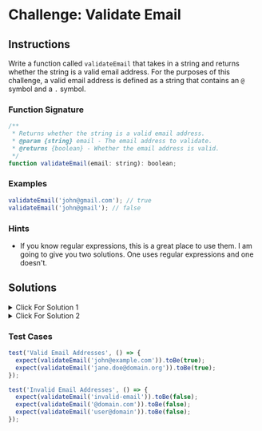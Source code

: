 # Challenge: Validate Email

## Instructions

Write a function called `validateEmail` that takes in a string and returns whether the string is a valid email address. For the purposes of this challenge, a valid email address is defined as a string that contains an `@` symbol and a `.` symbol.

### Function Signature

```js
/**
 * Returns whether the string is a valid email address.
 * @param {string} email - The email address to validate.
 * @returns {boolean} - Whether the email address is valid.
 */
function validateEmail(email: string): boolean;
```

### Examples

```js
validateEmail('john@gmail.com'); // true
validateEmail('john@gmail'); // false
```

### Hints

- If you know regular expressions, this is a great place to use them. I am going to give you two solutions. One uses regular expressions and one doesn't.

## Solutions

<details>
  <summary>Click For Solution 1</summary>

Using a regular expression:

```js
function validateEmail(email) {
  const emailRegex = /^[A-Za-z0-9._%+-]+@[A-Za-z0-9.-]+\.[A-Za-z]{2,}$/;
  return emailRegex.test(email);
}
```

### Explanation

The regular expression is a bit complicated, but it is a good example of how powerful regular expressions can be. Let's break it down:

- ^ asserts the start of the string.
- [A-Za-z0-9._%+-]+ matches one or more occurrences of letters (both uppercase and lowercase), digits, dots, underscores, percent signs, plus signs, and hyphens. This represents the local part of the email address before the "@" symbol.
- @ matches the "@" symbol.
- [A-Za-z0-9.-]+ matches one or more occurrences of letters, digits, dots, and dashes. This represents the domain name of the email address.
- \. matches the dot (".") character. It needs to be escaped with a backslash because the dot has a special meaning in regular expressions.
- [A-Za-z]{2,} matches two or more occurrences of letters. This represents the top-level domain (TLD) of the email address.
- $ asserts the end of the string.

</details>

<details>
  <summary>Click For Solution 2</summary>

Not using regular expression:

```js
function validateEmail(email) {
  if (email.indexOf('@') === -1) {
    return false;
  }

  const [localPart, domain] = email.split('@');

  if (localPart.length === 0 || domain.length < 3) {
    return false;
  }

  const domainExtension = domain.split('.');
  if (
    domainExtension.length < 2 ||
    domainExtension[domainExtension.length - 1].length < 2
  ) {
    return false;
  }

  return true;
}
```

### Explanation

This solution is a bit more complicated, but it doesn't use regular expressions.

- Use the `indexOf` method to check if the email address contains the "@" symbol. If it doesn't, it returns `false`.
- Use the `split` method to split the email address into two parts: the local part and the domain. We use destructuring to assign the two parts to variables.
- Check if the local part is empty or if the domain is less than three characters long. If either of these conditions is true, we return `false`.
  Split the domain into parts using the `split` method. We check if the domain has at least two parts and if the last part is at least two characters long.
- If either of these conditions is false, return `false`.

Finally, if none of the conditions are false, we return `true`.

</details>

### Test Cases

```js
test('Valid Email Addresses', () => {
  expect(validateEmail('john@example.com')).toBe(true);
  expect(validateEmail('jane.doe@domain.org')).toBe(true);
});

test('Invalid Email Addresses', () => {
  expect(validateEmail('invalid-email')).toBe(false);
  expect(validateEmail('@domain.com')).toBe(false);
  expect(validateEmail('user@domain')).toBe(false);
});
```

